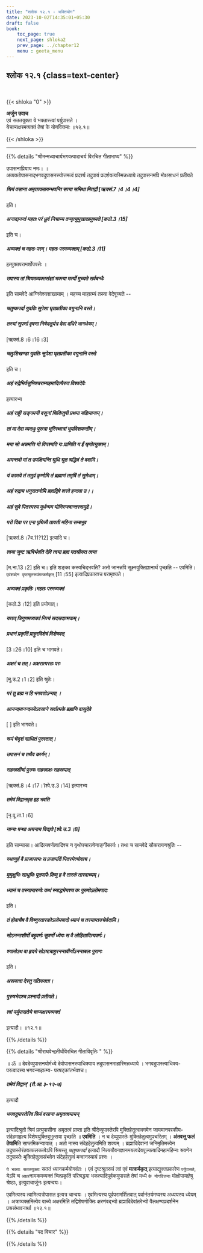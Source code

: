 ```yaml
---
title: "श्लोक १२.१ - भक्तियोग"
date: 2023-10-02T14:35:01+05:30
draft: false
book:
    toc_page: true
    next_page: shloka2
    prev_page: ../chapter12
    menu : geeta_menu
---
```




## श्लोक १२.१ {class=text-center}

<br/>

{{< shloka  "0"  >}}

**अर्जुन उवाच**  
एवं सततयुक्ता ये भक्तास्त्वां पर्युपासते ।  
येचाप्यक्षरमव्यक्तं तेषां के योगवित्तमाः ॥१२.१॥  

{{< /shloka >}}

---


{{% details "श्रीमन्मध्वाचार्यभगवत्पादाचर्य विरचित  गीताभाष्य" %}}

उपासनाप्रियाय नमः। ।   
अव्यक्तोपासनाद्भगवदुपासनस्योत्तमत्वं प्रदर्श्य तदुपायं प्रदर्शयत्यस्मिन्नध्याये 
तदुपासनमपि मोक्षसाधनं प्रतीयते  
##### श्रियं वसाना अमृतत्वमायन्भवन्ति सत्या समिथा मितद्रौ [ऋक्सं.7।4।4।4] 
इति।   
##### अनाद्यनन्तं महतः परं ध्रुवं निचाय्य तन्मृत्युमुखात्प्रमुच्यते [कठो.3।15] 
इति च।   
##### अव्यक्तं च महतः परम्। महतः परमव्यक्तम् [कठो.3।11] 
इत्युक्तपरामर्शोपपत्तेः । 
##### उपास्य तां श्रियमव्यक्तसंज्ञां भक्त्या मर्त्यो मुच्यते सर्वबन्धैः 
इति सामवेदे आग्निवेश्यशाखायाम् । महच्च माहात्म्यं तस्या वेदेषूच्यते -- 
##### चतुष्कपर्दा युवतिः सुपेशा घृतप्रतीका वयुनानि वस्ते।  
##### तस्यां सुपर्णा वृषणा निषेदतुर्यत्र देवा दधिरे भागधेयम्। 
[ऋक्सं.8।6।16।3] 
##### चतुःशिखण्डा युवतिः सुपेशा घृतप्रतीका वयुनानि वस्ते   
इति च। 
##### अहं रुद्रेभिर्वसुभिश्चराम्यहमादित्यैरुत विश्वदेवैः 
इत्यारभ्य 
##### अहं राष्ट्री सङ्गमनी वसूनां चिकितुषी प्रथमा यज्ञियानाम्। 
##### तां मा देवा व्यदधुः पुरुत्रा भूरिस्थात्रां भूर्यावेशयन्तीम्। 
##### मया सो अन्नमत्ति यो विपश्यति यः प्राणिति य ईं श्रृणोत्युक्तम्। 
##### अमन्तवो मां त उपक्षियन्ति श्रुधि श्रुत श्रद्धिवं ते वदामि। 
##### यं कामये तं तमुग्रं कृणोमि तं ब्रह्माणं तमृषिं तं सुमेधाम्। 
##### अहं रुद्राय धनुरातनोमि ब्रह्मद्विषे शरवे हन्तवा उ।।
##### अहं सुवे पितरमस्य मूर्धन्मम योनिरप्स्वान्तस्समुद्रे। 
##### परो दिवा पर एना पृथिव्यै तावती महिना सम्बभूव 
[ऋक्सं.8।7व.11?12] इत्यादि च। 
##### त्वया जुष्ट ऋषिर्भवति देवि त्वया ब्रह्म गतश्रीरुत त्वया 
[म.ना.13।2] इति च। इति शङ्का कस्यचिद्भवति? अतो जानन्नपि सूक्ष्मयुक्तिज्ञानार्थं पृच्छति -- एवमिति। `एवंशब्देन दृष्टश्रुतरूपंमत्कर्मकृत्` [11।55] इत्यादिप्रकारश्च परामृश्यते। 
##### अव्यक्तं प्रकृतिः।महतः परमव्यक्तं 
[कठो.3।12] इति प्रयोगात्।
##### यत्तत् त्रिगुणमव्यक्तं नित्यं सदसदात्मकम्।
##### प्रधानं प्रकृतिं प्राहुरविशेषं विशेषवत् 
[3।26।10] इति च भागवते।  
##### अक्षरं च तत्। अक्षरात्परतः परः 
[मु.उ.2।1।2] इति श्रुतेः। 
##### परं तु ब्रह्म न हि भगवतोऽन्यत् । 
##### आनन्दमानन्दमयेऽवसाने सर्वात्मके ब्रह्मणि वासुदेवे 
[ ] इति भागवते। 
##### रूपं चेदृशं साधितं पुरस्तात्। 
##### उपासनं च तथैव कार्यम्। 
##### सहस्रशीर्षा पुरुषः सहस्राक्षः सहस्रपात् 
[ऋक्सं.8।4।17।1श्वे.उ.3।14] इत्यारभ्य 
##### तमेवं विद्वानमृत इह भवति 
[नृ.पू.ता.1।6] 
##### नान्यः पन्था अयनाय विद्यते [श्वे.उ.3।8] 
इति साम्यासा। आदित्यवर्णत्वादिश्च न वृथोपचारत्वेनाङ्गीकार्यः। 
तथा च सामवेदे सौकरायणश्रुतिः -- 
##### स्थाणुर्ह वै प्राजापत्यः स प्रजापतिं पितरमेत्योवाच। 
##### मुमुक्षुभिः साधुभिः पूतपापैः किमु ह वै तारकं तारवाच्यम्। 
##### ध्यानं च तस्याप्तरुचेः कथं स्याद्ध्येयश्च कः पुरुषोऽलोमपादः 
इति। 
##### तं होवाचैष वै विष्णुस्तारकोऽलोमपादो ध्यानं च तस्याप्तरुचेर्वदामि। 
##### सोऽनन्तशीर्षो बहुवर्णः सुवर्णो ध्येयः स वै लोहितादित्यवर्णः। 
##### श्यामोऽथ वा हृदये सोऽष्टबाहुरनन्तवीर्योऽनन्तबलः पुराणः 
इति। 
##### अरूपत्वा देस्तु गतिरुक्ता। 
##### पुरुषभेदश्च प्रश्नादौ प्रतीयते। 
##### त्वां पर्युपासतेये चाप्यक्षरमव्यक्तं 
इत्यादौ। ॥१२.१॥ 

{{% /details %}}



{{% details "श्रीराघवेन्द्रतीर्थविरचित गीताविवृतिः " %}}


॥ ॐ ॥ देवदेव्युपासनयोर्मध्ये देवोपासनस्याधिक्याय 
तदुपासनमाहास्मिन्नध्याये । भगवदुपास्त्याधिक्य- 
परत्वादस्य भगवन्माहात्म्य- परषट्कांतर्भवश्च। 
##### तमेवं विद्वान्‌' (तै.आ.३-१२-७) 
इत्यादौ 
##### भगवदुपास्तेरिव श्रियं वसाना अमृतत्वमायन्‌ 
इत्यादिश्रुतौ श्रियं प्रत्युपासीना अमृतत्वं प्राप्ता
इति श्रीदेव्युपास्तेरपि मुक्तिहेतुत्वावगमेन जायमानपरकीय- 
संदेहमाहृत्य विशेषयुक्तिबुभुत्सया पृच्छति ॥ **एवमिति** । 
न च देव्युपास्तेः मुक्तिहेतुत्वमुपचरितम्‌ । 
**अंतवत्तु फलं तेषामि**ति साप्तमिकन्यायात्‌ । 
अतो नास्य संदेहहेतुत्वमिति शक्यम्‌ । 
ब्रह्मादिदेवानां जनिमृतिमत्त्वेन तदुपास्तेरंतवत्फलकत्वेऽपि 
श्रियस्तु *चतुष्कपर्दा* इत्यादौ
नित्ययौवनज्ञानमयत्वदेवपूज्यत्वादिमहामहिम्नः श्रवणेन 
तदुपास्तेः मुक्तिहेतुत्वसंभवेन संदेहहेतुत्वं मन्वानस्यायं 
प्रश्नः ।   

`ये भक्ताः सततयुक्ताः` सततं
ध्यानकर्मयोगवंतः । एवं दृष्टश्रुतरूपं त्वां एवं 
**मत्कर्मकृत्‌** इत्याद्युक्तप्रकारेण 
`पर्युपासते`, येऽपि च `अक्षर`नामकमव्यक्तं 
चित्प्रकृतिं परिश्रद्धया 
भकत्यादिपूर्वकमुपासते तेषां मध्ये `के योगवित्तमाः` 
मोक्षोपायज्ञेषु श्रेष्ठाः,
इत्युवाचार्जुनः  इत्यन्वयः।   

एवमित्यस्य त्वामित्यत्रोपासत 
इत्यत्र चान्वयः । एवमित्यस्य 
पूर्वपरामर्शितवात् पर्वानंतर्यमप्यस्य अध्ययस्य ध्येयम्‌ । 
अत्राव्यक्तमित्येव वाच्ये अक्षरमिति तद्विशेषणोक्तिः 
क्षरणंवद्‌भ्यो ब्रह्मादिदेवांतरेभ्यो 
वैलक्षण्यप्रदर्शनेन प्रश्रसंभावनार्था ॥१२.१॥

{{% /details %}}



{{% details "पद विचार" %}}


{{% /details %}}
